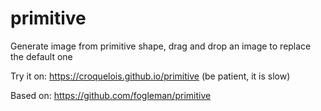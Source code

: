 # primitive
Generate image from primitive shape, drag and drop an image to replace the default one

Try it on: https://croquelois.github.io/primitive (be patient, it is slow)

Based on: https://github.com/fogleman/primitive

